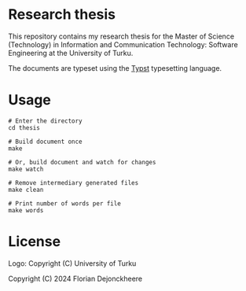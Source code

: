 # Research thesis

This repository contains my research thesis for the Master of Science (Technology) in Information and Communication Technology: Software Engineering at the University of Turku.

The documents are typeset using the [Typst](https://typst.app/home) typesetting language.

# Usage

```
# Enter the directory
cd thesis

# Build document once
make

# Or, build document and watch for changes
make watch

# Remove intermediary generated files
make clean

# Print number of words per file
make words
```

# License

Logo: Copyright (C) University of Turku

Copyright (C) 2024 Florian Dejonckheere
